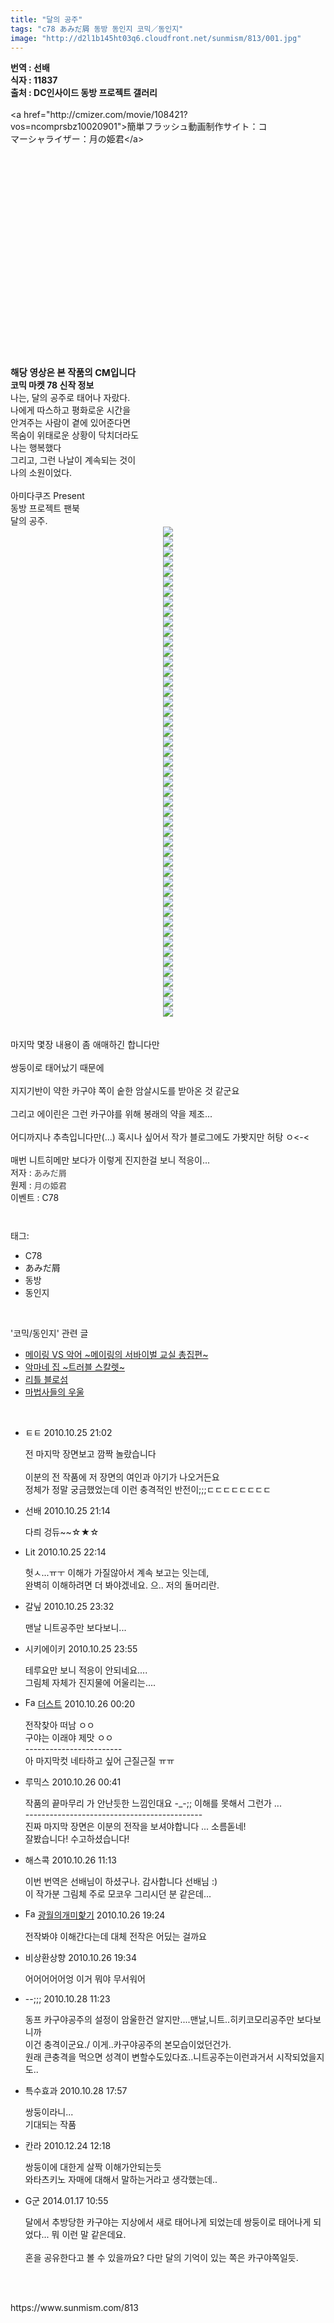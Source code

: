 ```yaml
---
title: "달의 공주"
tags: "c78 あみだ屑 동방 동인지 코믹／동인지"
image: "http://d2l1b145ht03q6.cloudfront.net/sunmism/813/001.jpg"
---
```

<div class="article">
<div class="jb-article"><div>
<b>번역 : 선배</b></div>
<div>
<b>식자 : 11837</b></div>
<div>
<b>출처 : DC인사이드 동방 프로젝트 갤러리</b></div>
<div>
<br/>
</div>
<div>
<div id="cmizer-movie-108421" style="margin-bottom:3px;width:420px;height:390px;">
<noscript>&lt;a href="http://cmizer.com/movie/108421?vos=ncomprsbz10020901"&gt;簡単フラッシュ動画制作サイト：コマーシャライザー：月の姫君&lt;/a&gt;</noscript></div>
<br/>
<b><span style="font-size: 11pt; ">해당 영상은 본 작품의 CM입니다</span></b></div>
<div>
<b>코믹 마켓 78 신작 정보</b></div>
<div>
나는, 달의 공주로 태어나 자랐다.</div>
<div>
나에게 따스하고 평화로운 시간을</div>
<div>
안겨주는 사람이 곁에 있어준다면</div>
<div>
목숨이 위태로운 상황이 닥치더라도</div>
<div>
나는 행복했다</div>
<div>
그리고, 그런 나날이 계속되는 것이</div>
<div>
나의 소원이었다.</div>
<div>
<br/>
</div>
<div>
아미다쿠즈 Present</div>
<div>
동방 프로젝트 팬북</div>
<div>
달의 공주.</div>
<div>
<div class="imageblock center" style="text-align: center; clear: both;"><img src="{{ site.imgserver1 }}/sunmism/813/001.jpg"/></div></div>
<div>
</div>
<div>
</div>
<div>
<div class="imageblock center" style="text-align: center; clear: both;"><img src="{{ site.imgserver1 }}/sunmism/813/002.jpg"/></div><div class="imageblock center" style="text-align: center; clear: both;"><img src="{{ site.imgserver1 }}/sunmism/813/003.jpg"/></div><div class="imageblock center" style="text-align: center; clear: both;"><img src="{{ site.imgserver1 }}/sunmism/813/004.jpg"/></div><div class="imageblock center" style="text-align: center; clear: both;"><img src="{{ site.imgserver1 }}/sunmism/813/005.jpg"/></div><div class="imageblock center" style="text-align: center; clear: both;"><img src="{{ site.imgserver1 }}/sunmism/813/006.jpg"/></div><div class="imageblock center" style="text-align: center; clear: both;"><img src="{{ site.imgserver1 }}/sunmism/813/007.jpg"/></div><div class="imageblock center" style="text-align: center; clear: both;"><img src="{{ site.imgserver1 }}/sunmism/813/008.jpg"/></div><div class="imageblock center" style="text-align: center; clear: both;"><img src="{{ site.imgserver1 }}/sunmism/813/009.jpg"/></div><div class="imageblock center" style="text-align: center; clear: both;"><img src="{{ site.imgserver1 }}/sunmism/813/010.jpg"/></div><div class="imageblock center" style="text-align: center; clear: both;"><img src="{{ site.imgserver1 }}/sunmism/813/011.jpg"/></div><div class="imageblock center" style="text-align: center; clear: both;"><img src="{{ site.imgserver1 }}/sunmism/813/012.jpg"/></div><div class="imageblock center" style="text-align: center; clear: both;"><img src="{{ site.imgserver1 }}/sunmism/813/013.jpg"/></div><div class="imageblock center" style="text-align: center; clear: both;"><img src="{{ site.imgserver1 }}/sunmism/813/014.jpg"/></div><div class="imageblock center" style="text-align: center; clear: both;"><img src="{{ site.imgserver1 }}/sunmism/813/015.jpg"/></div><div class="imageblock center" style="text-align: center; clear: both;"><img src="{{ site.imgserver1 }}/sunmism/813/016.jpg"/></div><div class="imageblock center" style="text-align: center; clear: both;"><img src="{{ site.imgserver1 }}/sunmism/813/017.jpg"/></div><div class="imageblock center" style="text-align: center; clear: both;"><img src="{{ site.imgserver1 }}/sunmism/813/018.jpg"/></div><div class="imageblock center" style="text-align: center; clear: both;"><img src="{{ site.imgserver1 }}/sunmism/813/019.jpg"/></div><div class="imageblock center" style="text-align: center; clear: both;"><img src="{{ site.imgserver1 }}/sunmism/813/020.jpg"/></div><div class="imageblock center" style="text-align: center; clear: both;"><img src="{{ site.imgserver1 }}/sunmism/813/021.jpg"/></div><div class="imageblock center" style="text-align: center; clear: both;"><img src="{{ site.imgserver1 }}/sunmism/813/022.jpg"/></div><div class="imageblock center" style="text-align: center; clear: both;"><img src="{{ site.imgserver1 }}/sunmism/813/023.jpg"/></div><div class="imageblock center" style="text-align: center; clear: both;"><img src="{{ site.imgserver1 }}/sunmism/813/024.jpg"/></div><div class="imageblock center" style="text-align: center; clear: both;"><img src="{{ site.imgserver1 }}/sunmism/813/025.jpg"/></div><div class="imageblock center" style="text-align: center; clear: both;"><img src="{{ site.imgserver1 }}/sunmism/813/026.jpg"/></div><div class="imageblock center" style="text-align: center; clear: both;"><img src="{{ site.imgserver1 }}/sunmism/813/027.jpg"/></div><div class="imageblock center" style="text-align: center; clear: both;"><img src="{{ site.imgserver1 }}/sunmism/813/028.jpg"/></div><div class="imageblock center" style="text-align: center; clear: both;"><img src="{{ site.imgserver1 }}/sunmism/813/029.jpg"/></div><div class="imageblock center" style="text-align: center; clear: both;"><img src="{{ site.imgserver1 }}/sunmism/813/030.jpg"/></div><div class="imageblock center" style="text-align: center; clear: both;"><img src="{{ site.imgserver1 }}/sunmism/813/031.jpg"/></div><div class="imageblock center" style="text-align: center; clear: both;"><img src="{{ site.imgserver1 }}/sunmism/813/032.jpg"/></div><div class="imageblock center" style="text-align: center; clear: both;"><img src="{{ site.imgserver1 }}/sunmism/813/033.jpg"/></div><div class="imageblock center" style="text-align: center; clear: both;"><img src="{{ site.imgserver1 }}/sunmism/813/034.jpg"/></div><div class="imageblock center" style="text-align: center; clear: both;"><img src="{{ site.imgserver1 }}/sunmism/813/035.jpg"/></div><div class="imageblock center" style="text-align: center; clear: both;"><img src="{{ site.imgserver1 }}/sunmism/813/036.jpg"/></div><div class="imageblock center" style="text-align: center; clear: both;"><img src="{{ site.imgserver1 }}/sunmism/813/037.jpg"/></div><div class="imageblock center" style="text-align: center; clear: both;"><img src="{{ site.imgserver1 }}/sunmism/813/038.jpg"/></div><div class="imageblock center" style="text-align: center; clear: both;"><img src="{{ site.imgserver1 }}/sunmism/813/039.jpg"/></div><div class="imageblock center" style="text-align: center; clear: both;"><img src="{{ site.imgserver1 }}/sunmism/813/040.jpg"/></div><div class="imageblock center" style="text-align: center; clear: both;"><img src="{{ site.imgserver1 }}/sunmism/813/041.jpg"/></div><div class="imageblock center" style="text-align: center; clear: both;"><img src="{{ site.imgserver1 }}/sunmism/813/042.jpg"/></div><div class="imageblock center" style="text-align: center; clear: both;"><img src="{{ site.imgserver1 }}/sunmism/813/043.jpg"/></div><div class="imageblock center" style="text-align: center; clear: both;"><img src="{{ site.imgserver1 }}/sunmism/813/044.jpg"/></div><div class="imageblock center" style="text-align: center; clear: both;"><img src="{{ site.imgserver1 }}/sunmism/813/045.jpg"/></div><div class="imageblock center" style="text-align: center; clear: both;"><img src="{{ site.imgserver1 }}/sunmism/813/046.jpg"/></div><div class="imageblock center" style="text-align: center; clear: both;"><img src="{{ site.imgserver1 }}/sunmism/813/047.jpg"/></div><div class="imageblock center" style="text-align: center; clear: both;"><img src="{{ site.imgserver1 }}/sunmism/813/048.jpg"/></div><div class="imageblock center" style="text-align: center; clear: both;"><img src="{{ site.imgserver1 }}/sunmism/813/049.jpg"/></div><br/>
<br/>
마지막 몇장 내용이 좀 애매하긴 합니다만<br/>
<br/>
쌍둥이로 태어났기 때문에<br/>
<br/>
지지기반이 약한 카구야 쪽이 숱한 암살시도를 받아온 것 같군요<br/>
<br/>
그리고 에이린은 그런 카구야를 위해 봉래의 약을 제조...<br/>
<br/>
어디까지나 추측입니다만(...) 혹시나 싶어서 작가 블로그에도 가봣지만 허탕 ㅇ&lt;-&lt;<br/>
<br/>
매번 니트히메만 보다가 이렇게 진지한걸 보니 적응이...</div>
<div>저자 : <span class="Apple-style-span" style="color: rgb(68, 68, 68); font-family: Gulim, Gulim, AppleGothic, sans-serif; line-height: normal; font-size: 13px; ">あみだ屑</span></div>
<div>
원제 : <span class="Apple-style-span" style="color: rgb(68, 68, 68); font-family: Gulim, Gulim, AppleGothic, sans-serif; line-height: normal; font-size: 13px; ">月の姫君</span></div>
<div>
이벤트 : C78</div><div style="text-align:center;margin:10px 0 10px 0;clear:both"><div style="display:inline;text-align:center;">
</div><div style="display:inline;text-align:center;">
</div></div></div></div><br/>
<div class="tagTrail">
<p>태그: </p>
<ul>
<li>C78</li>
<li>あみだ屑</li>
<li>동방</li>
<li>동인지</li>
</ul>
</div><br/>
<div class="another">
<p>'코믹/동인지' 관련 글</p>
<ul>
<li><a href="/sunmism_816">메이링 VS 악어 ~메이링의 서바이벌 교실 총집편~</a></li>
<li><a href="/sunmism_814">악마네 집 ~트러블 스칼렛~</a></li>
<li><a href="/sunmism_812">리틀 블로섬</a></li>
<li><a href="/sunmism_811">마법사들의 우울</a></li>
</ul>
</div><br/>
<div class="jb-discuss-list jb-discuss-list-comment">
<ul class="jb-discuss-list-level-1">
<li class="rp_general" id="comment4784255">
<div class="jb-discuss jb-discuss-comment">
<div class="jb-discuss-information jb-discuss-information-comment">
<span class="jb-discuss-information-name">ㅌㅌ</span>
<span class="jb-discuss-information-date">2010.10.25 21:02 </span>
</div>
<p class="jb-discuss-content jb-discuss-content-comment">전 마지막 장면보고 깜짝 놀랐습니다<br/>
<br/>
이분의 전 작품에 저 장면의 여인과 아기가 나오거든요<br/>
정체가 정말 궁금했었는데 이런 충격적인 반전이;;;ㄷㄷㄷㄷㄷㄷㄷㄷ</p>
</div>
</li>
<li class="rp_general" id="comment4784189">
<div class="jb-discuss jb-discuss-comment">
<div class="jb-discuss-information jb-discuss-information-comment">
<span class="jb-discuss-information-name">선배</span>
<span class="jb-discuss-information-date">2010.10.25 21:14 </span>
</div>
<p class="jb-discuss-content jb-discuss-content-comment">다릐 겅듀~~☆★☆</p>
</div>
</li>
<li class="rp_general" id="comment4784561">
<div class="jb-discuss jb-discuss-comment">
<div class="jb-discuss-information jb-discuss-information-comment">
<span class="jb-discuss-information-name">Lit</span>
<span class="jb-discuss-information-date">2010.10.25 22:14 </span>
</div>
<p class="jb-discuss-content jb-discuss-content-comment">헛ㅅ...ㅠㅜ 이해가 가질않아서 계속 보고는 잇는데,<br/>
완벽히 이해하려면 더 봐야겠네요. 으.. 저의 돌머리란.</p>
</div>
</li>
<li class="rp_general" id="comment4784843">
<div class="jb-discuss jb-discuss-comment">
<div class="jb-discuss-information jb-discuss-information-comment">
<span class="jb-discuss-information-name">갈닢</span>
<span class="jb-discuss-information-date">2010.10.25 23:32 </span>
</div>
<p class="jb-discuss-content jb-discuss-content-comment">맨날 니트공주만 보다보니...</p>
</div>
</li>
<li class="rp_general" id="comment4784941">
<div class="jb-discuss jb-discuss-comment">
<div class="jb-discuss-information jb-discuss-information-comment">
<span class="jb-discuss-information-name">시키에이키</span>
<span class="jb-discuss-information-date">2010.10.25 23:55 </span>
</div>
<p class="jb-discuss-content jb-discuss-content-comment">테루요만 보니 적응이 안되네요....<br/>
그림체 자체가 진지물에 어울리는....</p>
</div>
</li>
<li class="rp_general" id="comment4784911">
<div class="jb-discuss jb-discuss-comment">
<div class="jb-discuss-information jb-discuss-information-comment">
<span class="jb-discuss-information-name"><img alt="Favicon of http://blog.naver.com/1impbizkit" height="16" onerror="this.onerror=null;this.parentNode.removeChild(this)" src="http://blog.naver.com/favicon.ico" width="16"/> <a href="http://blog.naver.com/1impbizkit" onclick="return openLinkInNewWindow(this)">더스트</a></span>
<span class="jb-discuss-information-date">2010.10.26 00:20 </span>
</div>
<p class="jb-discuss-content jb-discuss-content-comment">전작찾아 떠남 ㅇㅇ<br/>
구야는 이래야 제맛 ㅇㅇ<br/>
------------------------<br/>
아 마지막컷 네타하고 싶어 근질근질 ㅠㅠ</p>
</div>
</li>
<li class="rp_general" id="comment4784186">
<div class="jb-discuss jb-discuss-comment">
<div class="jb-discuss-information jb-discuss-information-comment">
<span class="jb-discuss-information-name">루믹스</span>
<span class="jb-discuss-information-date">2010.10.26 00:41 </span>
</div>
<p class="jb-discuss-content jb-discuss-content-comment">작품의 끝마무리 가 안난듯한 느낌인대요 -_-;; 이해를 못해서 그런가 ...<br/>
-------------------------------------------- <br/>
진짜 마지막 장면은  이분의 전작을 보셔야합니다 ... 소름돋네! <br/>
잘봤습니다! 수고하셨습니다!</p>
</div>
</li>
<li class="rp_general" id="comment4787155">
<div class="jb-discuss jb-discuss-comment">
<div class="jb-discuss-information jb-discuss-information-comment">
<span class="jb-discuss-information-name">해스콕</span>
<span class="jb-discuss-information-date">2010.10.26 11:13 </span>
</div>
<p class="jb-discuss-content jb-discuss-content-comment">이번 번역은 선배님이 하셨구나. 감사합니다 선배님 :)<br/>
이 작가분 그림체 주로 모코우 그리시던 분 같은데...</p>
</div>
</li>
<li class="rp_general" id="comment4789148">
<div class="jb-discuss jb-discuss-comment">
<div class="jb-discuss-information jb-discuss-information-comment">
<span class="jb-discuss-information-name"><img alt="Favicon of http://chally0414@naver.com" height="16" onerror="this.onerror=null;this.parentNode.removeChild(this)" src="http://naver.com/favicon.ico" width="16"/> <a href="http://chally0414@naver.com" onclick="return openLinkInNewWindow(this)">광월의개미핥기</a></span>
<span class="jb-discuss-information-date">2010.10.26 19:24 </span>
</div>
<p class="jb-discuss-content jb-discuss-content-comment">전작봐야 이해간다는데 대체 전작은 어딨는 걸까요</p>
</div>
</li>
<li class="rp_general" id="comment4789184">
<div class="jb-discuss jb-discuss-comment">
<div class="jb-discuss-information jb-discuss-information-comment">
<span class="jb-discuss-information-name">비상환상향</span>
<span class="jb-discuss-information-date">2010.10.26 19:34 </span>
</div>
<p class="jb-discuss-content jb-discuss-content-comment">어어어어어엉 이거 뭐야 무서워어</p>
</div>
</li>
<li class="rp_general" id="comment4797933">
<div class="jb-discuss jb-discuss-comment">
<div class="jb-discuss-information jb-discuss-information-comment">
<span class="jb-discuss-information-name">--;;;</span>
<span class="jb-discuss-information-date">2010.10.28 11:23 </span>
</div>
<p class="jb-discuss-content jb-discuss-content-comment">동프 카구야공주의 설정이 암울한건 알지만....맨날,니트..히키코모리공주만 보다보니까<br/>
이건 충격이군요./ 이게..카구야공주의 본모습이었던건가.<br/>
원래 큰충격을 먹으면 성격이 변할수도있다죠..니트공주는이런과거서 시작되었을지도..</p>
</div>
</li>
<li class="rp_general" id="comment4799556">
<div class="jb-discuss jb-discuss-comment">
<div class="jb-discuss-information jb-discuss-information-comment">
<span class="jb-discuss-information-name">특수효과</span>
<span class="jb-discuss-information-date">2010.10.28 17:57 </span>
</div>
<p class="jb-discuss-content jb-discuss-content-comment">쌍둥이라니...<br/>
기대되는 작품</p>
</div>
</li>
<li class="rp_general" id="comment5287827">
<div class="jb-discuss jb-discuss-comment">
<div class="jb-discuss-information jb-discuss-information-comment">
<span class="jb-discuss-information-name">칸라</span>
<span class="jb-discuss-information-date">2010.12.24 12:18 </span>
</div>
<p class="jb-discuss-content jb-discuss-content-comment">쌍둥이에 대한게 살짝 이해가안되는듯<br/>
와타츠키노 자매에 대해서 말하는거라고 생각했는데..</p>
</div>
</li>
<li class="rp_general" id="comment13100816">
<div class="jb-discuss jb-discuss-comment">
<div class="jb-discuss-information jb-discuss-information-comment">
<span class="jb-discuss-information-name">G군</span>
<span class="jb-discuss-information-date">2014.01.17 10:55 </span>
</div>
<p class="jb-discuss-content jb-discuss-content-comment">달에서 추방당한 카구야는 지상에서 새로 태어나게 되었는데 쌍둥이로 태어나게 되었다... 뭐 이런 말 같은데요.<br/>
<br/>
혼을 공유한다고 볼 수 있을까요? 다만 달의 기억이 있는 쪽은 카구야쪽일듯.</p>
</div>
</li>
</ul>
</div><br/>
<br/>
<p id="refer">https://www.sunmism.com/813</p>
<br/>
